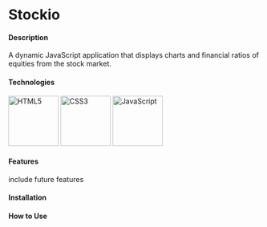 # Stockio

<h4>Description</h4>
A dynamic JavaScript application that displays charts and financial ratios of equities from the stock market.

<h4>Technologies</h4>
<p float="left">
<img alt="HTML5" src="https://upload.wikimedia.org/wikipedia/commons/thumb/6/61/HTML5_logo_and_wordmark.svg/512px-HTML5_logo_and_wordmark.svg.png" width="100" height="100" />
<img alt="CSS3" src="https://upload.wikimedia.org/wikipedia/commons/d/d5/CSS3_logo_and_wordmark.svg" width="100" height="100" />
<img alt="JavaScript" src="https://upload.wikimedia.org/wikipedia/commons/thumb/9/99/Unofficial_JavaScript_logo_2.svg/480px-Unofficial_JavaScript_logo_2.svg.png" width="100" height="100" />
</p>

<h4>Features</h4>
include future features

<h4>Installation</h4>

<h4>How to Use</h4>
